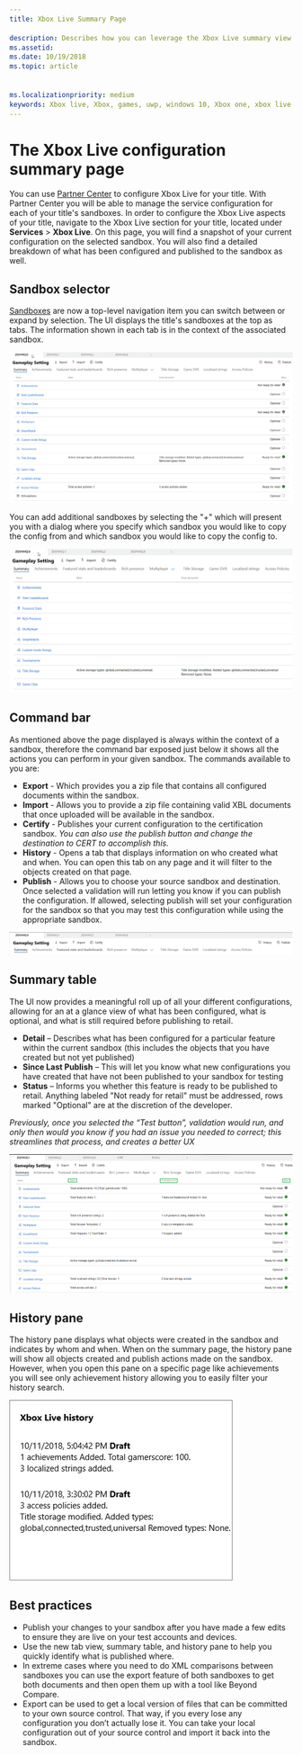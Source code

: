 ```yaml
---
title: Xbox Live Summary Page

description: Describes how you can leverage the Xbox Live summary view
ms.assetid:
ms.date: 10/19/2018
ms.topic: article


ms.localizationpriority: medium
keywords: Xbox live, Xbox, games, uwp, windows 10, Xbox one, xbox live summary, summary, publish, xbox live history, command bar, history tab, summary table
---
```

# The Xbox Live configuration summary page

You can use [Partner Center](https://developer.microsoft.com/dashboard) to configure Xbox Live for your title. With Partner Center you will be able to manage the service configuration for each of your title's sandboxes.
In order to configure the Xbox Live aspects of your title, navigate to the Xbox Live section for your title, located under **Services** > **Xbox Live**. On this page, you will find a snapshot of your current configuration on the selected sandbox. You will also find a detailed breakdown of what has been configured and published to the sandbox as well.

## Sandbox selector

 [Sandboxes](../../xbox-live-sandboxes.md) are now a top-level navigation item you can switch between or expand by selection. The UI displays the title's sandboxes at the top as tabs. The information shown in each tab is in the context of the associated sandbox.  

![Image of switching sandbox tabs](../../images/summary/sandbox-tabs1.gif)

 You can add additional sandboxes by selecting the "+" which will present you with a dialog where you specify which sandbox you would like to copy the config from and which sandbox you would like to copy the config to.  

 ![Image of expanding to a new sandbox tab](../../images/summary/sandbox-tabs2.gif)

## Command bar

As mentioned above the page displayed is always within the context of a sandbox, therefore the command bar exposed just below it shows all the actions you can perform in your given sandbox. The commands available to you are:  

* **Export** - Which provides you a zip file that contains all configured documents within the sandbox.
* **Import** - Allows you to provide a zip file containing valid XBL documents that once uploaded will be available in the sandbox.
* **Certify** - Publishes your current configuration to the certification sandbox.  *You can also use the publish button and change the destination to CERT to accomplish this.*
* **History** - Opens a tab that displays information on who created what and when. You can open this tab on any page and it will filter to the objects created on that page.
* **Publish** - Allows you to choose your source sandbox and destination. Once selected a validation will run letting you know if you can publish the configuration. If allowed, selecting publish will set your configuration for the sandbox so that you may test this configuration while using the appropriate sandbox.  
  
  
![Image of the command bar](../../images/summary/command-bar.png)  

## Summary table

The UI now provides a meaningful roll up of all your different configurations, allowing for an at a glance view of what has been configured, what is optional, and what is still required before publishing to retail.  

* **Detail** – Describes what has been configured for a particular feature within the current sandbox (this includes the objects that you have created but not yet published)
* **Since Last Publish** – This will let you know what new configurations you have created that have not been published to your sandbox for testing
* **Status** – Informs you whether this feature is ready to be published to retail. Anything labeled "Not ready for retail" must be addressed, rows marked "Optional" are at the discretion of the developer.

*Previously, once you selected the “Test button”, validation would run, and only then would you know if you had an issue you needed to correct; this streamlines that process, and creates a better UX*  
  
![Image of the command bar](../../images/summary/summary-table.png)  

## History pane

The history pane displays what objects were created in the sandbox and indicates by whom and when. When on the summary page, the history pane will show all objects created and publish actions made on the sandbox. However, when you open this pane on a specific page like achievements you will see only achievement history allowing you to easily filter your history search.  

![Image of the history pane](../../images/summary/history.png)  

## Best practices

* Publish your changes to your sandbox after you have made a few edits to ensure they are live on your test accounts and devices.
* Use the new tab view, summary table, and history pane to help you quickly identify what is published where.
* In extreme cases where you need to do XML comparisons between sandboxes you can use the export feature of both sandboxes to get both documents and then open them up with a tool like Beyond Compare.
* Export can be used to get a local version of files that can be committed to your own source control. That way, if you every lose any configuration you don’t actually lose it. You can take your local configuration out of your source control and import it back into the sandbox.